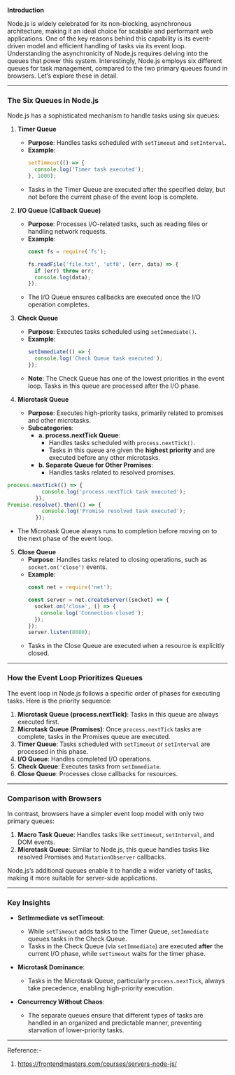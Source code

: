 **Introduction**

Node.js is widely celebrated for its non-blocking, asynchronous architecture, making it an ideal choice for scalable and performant web applications. One of the key reasons behind this capability is its event-driven model and efficient handling of tasks via its event loop. Understanding the asynchronicity of Node.js requires delving into the queues that power this system. Interestingly, Node.js employs six different queues for task management, compared to the two primary queues found in browsers. Let’s explore these in detail.

---

### **The Six Queues in Node.js**

Node.js has a sophisticated mechanism to handle tasks using six queues:

1. **Timer Queue**
   - **Purpose**: Handles tasks scheduled with `setTimeout` and `setInterval`.
   - **Example**:
     ```javascript
     setTimeout(() => {
       console.log('Timer task executed');
     }, 1000);
     ```
   - Tasks in the Timer Queue are executed after the specified delay, but not before the current phase of the event loop is complete.

2. **I/O Queue (Callback Queue)**
   - **Purpose**: Processes I/O-related tasks, such as reading files or handling network requests.
   - **Example**:
     ```javascript
     const fs = require('fs');

     fs.readFile('file.txt', 'utf8', (err, data) => {
       if (err) throw err;
       console.log(data);
     });
     ```
   - The I/O Queue ensures callbacks are executed once the I/O operation completes.

3. **Check Queue**
   - **Purpose**: Executes tasks scheduled using `setImmediate()`.
   - **Example**:
     ```javascript
     setImmediate(() => {
       console.log('Check Queue task executed');
     });
     ```
   - **Note**: The Check Queue has one of the lowest priorities in the event loop. Tasks in this queue are processed after the I/O phase.

4. **Microtask Queue**
   - **Purpose**: Executes high-priority tasks, primarily related to promises and other microtasks.
   - **Subcategories**:
     - **a. process.nextTick Queue**:
       - Handles tasks scheduled with `process.nextTick()`.
       - Tasks in this queue are given the **highest priority** and are executed before any other microtasks.
     - **b. Separate Queue for Other Promises**:
       - Handles tasks related to resolved promises.

```javascript
process.nextTick(() => {
           console.log('process.nextTick task executed');
         });
Promise.resolve().then(() => {
           console.log('Promise resolved task executed');
         });
```
         

   - The Microtask Queue always runs to completion before moving on to the next phase of the event loop.

5. **Close Queue**
   - **Purpose**: Handles tasks related to closing operations, such as `socket.on('close')` events.
   - **Example**:
     ```javascript
     const net = require('net');

     const server = net.createServer((socket) => {
       socket.on('close', () => {
         console.log('Connection closed');
       });
     });
     server.listen(8080);
     ```
   - Tasks in the Close Queue are executed when a resource is explicitly closed.

---

### **How the Event Loop Prioritizes Queues**

The event loop in Node.js follows a specific order of phases for executing tasks. Here is the priority sequence:

1. **Microtask Queue (process.nextTick)**: Tasks in this queue are always executed first.
2. **Microtask Queue (Promises)**: Once `process.nextTick` tasks are complete, tasks in the Promises queue are executed.
3. **Timer Queue**: Tasks scheduled with `setTimeout` or `setInterval` are processed in this phase.
4. **I/O Queue**: Handles completed I/O operations.
5. **Check Queue**: Executes tasks from `setImmediate`.
6. **Close Queue**: Processes close callbacks for resources.

---

### **Comparison with Browsers**

In contrast, browsers have a simpler event loop model with only two primary queues:

1. **Macro Task Queue**: Handles tasks like `setTimeout`, `setInterval`, and DOM events.
2. **Microtask Queue**: Similar to Node.js, this queue handles tasks like resolved Promises and `MutationObserver` callbacks.

Node.js’s additional queues enable it to handle a wider variety of tasks, making it more suitable for server-side applications.

---

### **Key Insights**

- **SetImmediate vs setTimeout**:
  - While `setTimeout` adds tasks to the Timer Queue, `setImmediate` queues tasks in the Check Queue.
  - Tasks in the Check Queue (via `setImmediate`) are executed **after** the current I/O phase, while `setTimeout` waits for the timer phase.

- **Microtask Dominance**:
  - Tasks in the Microtask Queue, particularly `process.nextTick`, always take precedence, enabling high-priority execution.

- **Concurrency Without Chaos**:
  - The separate queues ensure that different types of tasks are handled in an organized and predictable manner, preventing starvation of lower-priority tasks.

---

Reference:-
1. https://frontendmasters.com/courses/servers-node-js/

